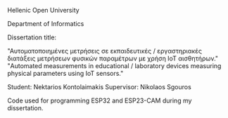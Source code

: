 Hellenic Open University

Department of Informatics

Dissertation title:

"Αυτοματοποιημένες μετρήσεις σε εκπαιδευτικές / εργαστηριακές διατάξεις μετρήσεων φυσικών παραμέτρων με χρήση ΙοΤ αισθητήρων."
"Automated measurements in educational / laboratory devices measuring physical parameters using IoT sensors."

Student: Nektarios Kontolaimakis
Supervisor: Nikolaos Sgouros

Code used for programming ESP32 and ESP23-CAM during my dissertation.
